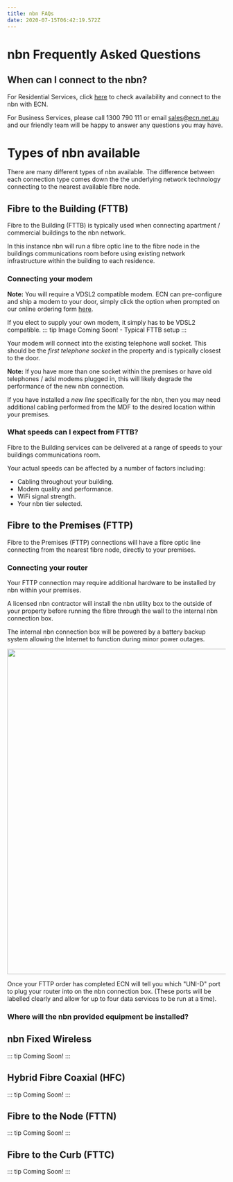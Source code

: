 ```yaml
---
title: nbn FAQs
date: 2020-07-15T06:42:19.572Z
---
```

# nbn Frequently Asked Questions

## When can I connect to the nbn?

For Residential Services, click <a href="https://ecn.net.au/home-solutions/">here</a> to check availability and connect to the nbn with ECN.

For Business Services, please call 1300 790 111 or email <a href="mailto:sales@ecn.net.au?&subject=New%20NBN%20Enquiry" target="_top">sales@ecn.net.au</a> and our friendly team will be happy to answer any questions you may have.

# Types of nbn available

There are many different types of nbn available. The difference between each connection type comes down the the underlying network technology connecting to the nearest available fibre node.

## Fibre to the Building (FTTB)

Fibre to the Building (FTTB) is typically used when connecting apartment / commercial buildings to the nbn network.

In this instance nbn will run a fibre optic line to the fibre node in the buildings communications room before using existing network infrastructure within the building to each residence.

### Connecting your modem

**Note:** You will require a VDSL2 compatible modem. ECN can pre-configure and ship a modem to your door, simply click the option when prompted on our online ordering form <a href="https://ecn.net.au/home-solutions/">here</a>.

If you elect to supply your own modem, it simply has to be VDSL2 compatible.
::: tip
Image Coming Soon! - Typical FTTB setup
:::

Your modem will connect into the existing telephone wall socket. This should be the *first telephone socket* in the property and is typically closest to the door.

**Note:** If you have more than one socket within the premises or have old telephones / adsl modems plugged in, this will likely degrade the performance of the new nbn connection.

If you have installed a *new line* specifically for the nbn, then you may need additional cabling performed from the MDF to the desired location within your premises.

### What speeds can I expect from FTTB?

Fibre to the Building services can be delivered at a range of speeds to your buildings communications room.

Your actual speeds can be affected by a number of factors including:

* Cabling throughout your building.
* Modem quality and performance.
* WiFi signal strength.
* Your nbn tier selected.

## Fibre to the Premises (FTTP)

Fibre to the Premises (FTTP) connections will have a fibre optic line connecting from the nearest fibre node, directly to your premises.

### Connecting your router

Your FTTP connection may require additional hardware to be installed by nbn within your premises.

A licensed nbn contractor will install the nbn utility box to the outside of your property before running the fibre through the wall to the internal nbn connection box.

The internal nbn connection box will be powered by a battery backup system allowing the Internet to function during minor power outages.

<img style="width: 750px; height: auto;" src="/images/nbn_fttp_stock.png">

Once your FTTP order has completed ECN will tell you which "UNI-D" port to plug your router into on the nbn connection box. (These ports will be labelled clearly and allow for up to four data services to be run at a time).

### Where will the nbn provided equipment be installed?



## nbn Fixed Wireless

::: tip
Coming Soon!
:::

## Hybrid Fibre Coaxial (HFC)

::: tip
Coming Soon!
:::

## Fibre to the Node (FTTN)

::: tip
Coming Soon!
:::

## Fibre to the Curb (FTTC)

::: tip
Coming Soon!
:::